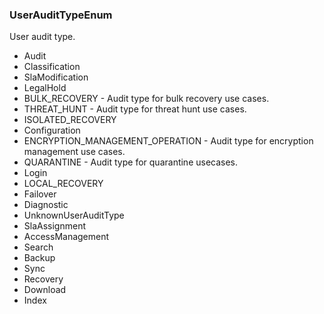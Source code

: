 ### UserAuditTypeEnum
User audit type.

- Audit
- Classification
- SlaModification
- LegalHold
- BULK_RECOVERY - Audit type for bulk recovery use cases.
- THREAT_HUNT - Audit type for threat hunt use cases.
- ISOLATED_RECOVERY
- Configuration
- ENCRYPTION_MANAGEMENT_OPERATION - Audit type for encryption management use cases.
- QUARANTINE - Audit type for quarantine usecases.
- Login
- LOCAL_RECOVERY
- Failover
- Diagnostic
- UnknownUserAuditType
- SlaAssignment
- AccessManagement
- Search
- Backup
- Sync
- Recovery
- Download
- Index
